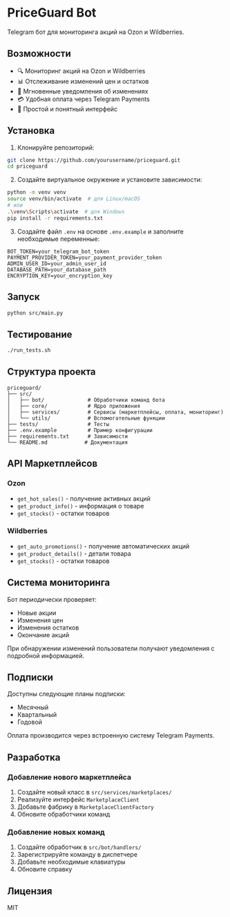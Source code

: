 # PriceGuard Bot

Telegram бот для мониторинга акций на Ozon и Wildberries.

## Возможности

- 🔍 Мониторинг акций на Ozon и Wildberries
- 📊 Отслеживание изменений цен и остатков
- 🔔 Мгновенные уведомления об изменениях
- 💳 Удобная оплата через Telegram Payments
- 📱 Простой и понятный интерфейс

## Установка

1. Клонируйте репозиторий:
```bash
git clone https://github.com/yourusername/priceguard.git
cd priceguard
```

2. Создайте виртуальное окружение и установите зависимости:
```bash
python -m venv venv
source venv/bin/activate  # для Linux/macOS
# или
.\venv\Scripts\activate  # для Windows
pip install -r requirements.txt
```

3. Создайте файл `.env` на основе `.env.example` и заполните необходимые переменные:
```
BOT_TOKEN=your_telegram_bot_token
PAYMENT_PROVIDER_TOKEN=your_payment_provider_token
ADMIN_USER_ID=your_admin_user_id
DATABASE_PATH=your_database_path
ENCRYPTION_KEY=your_encryption_key
```

## Запуск

```bash
python src/main.py
```

## Тестирование

```bash
./run_tests.sh
```

## Структура проекта

```
priceguard/
├── src/
│   ├── bot/              # Обработчики команд бота
│   ├── core/             # Ядро приложения
│   ├── services/         # Сервисы (маркетплейсы, оплата, мониторинг)
│   └── utils/            # Вспомогательные функции
├── tests/                # Тесты
├── .env.example          # Пример конфигурации
├── requirements.txt      # Зависимости
└── README.md            # Документация
```

## API Маркетплейсов

### Ozon

- `get_hot_sales()` - получение активных акций
- `get_product_info()` - информация о товаре
- `get_stocks()` - остатки товаров

### Wildberries

- `get_auto_promotions()` - получение автоматических акций
- `get_product_details()` - детали товара
- `get_stocks()` - остатки товаров

## Система мониторинга

Бот периодически проверяет:
- Новые акции
- Изменения цен
- Изменения остатков
- Окончание акций

При обнаружении изменений пользователи получают уведомления с подробной информацией.

## Подписки

Доступны следующие планы подписки:
- Месячный
- Квартальный
- Годовой

Оплата производится через встроенную систему Telegram Payments.

## Разработка

### Добавление нового маркетплейса

1. Создайте новый класс в `src/services/marketplaces/`
2. Реализуйте интерфейс `MarketplaceClient`
3. Добавьте фабрику в `MarketplaceClientFactory`
4. Обновите обработчики команд

### Добавление новых команд

1. Создайте обработчик в `src/bot/handlers/`
2. Зарегистрируйте команду в диспетчере
3. Добавьте необходимые клавиатуры
4. Обновите справку

## Лицензия

MIT
